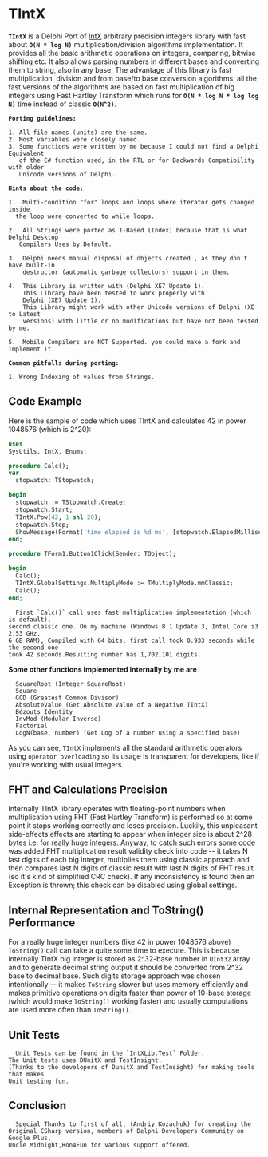 TIntX
====

 **`TIntX`** is a Delphi Port of [IntX](https://github.com/devoyster/IntXLib) arbitrary precision integers library with fast about **`O(N * log N)`** multiplication/division algorithms implementation. It provides all the basic arithmetic operations on integers, comparing, bitwise shifting etc. It also allows parsing numbers in different bases and converting them to string, also in any base. The advantage of this library is fast multiplication, division and from base/to base conversion algorithms. all the fast versions of the algorithms are based on fast multiplication of big integers using Fast Hartley Transform which runs for **`O(N * log N * log log N)`** time instead of classic **`O(N^2)`**.

**`Porting guidelines:`**

    1. All file names (units) are the same. 
    2. Most variables were closely named. 
    3. Some functions were written by me because I could not find a Delphi Equivalent
       of the C# function used, in the RTL or for Backwards Compatibility with older
       Unicode versions of Delphi.

    
**`Hints about the code:`**

    1.  Multi-condition "for" loops and loops where iterator gets changed inside 
      the loop were converted to while loops. 
      
    2.  All Strings were ported as 1-Based (Index) because that is what Delphi Desktop 
       Compilers Uses by Default.
       
    3.  Delphi needs manual disposal of objects created , as they don't have built-in 
        destructor (automatic garbage collectors) support in them.
        
    4.  This Library is written with (Delphi XE7 Update 1). 
        This Library have been tested to work properly with 
        Delphi (XE7 Update 1). 
        This Library might work with other Unicode versions of Delphi (XE to Latest 
        versions) with little or no modifications but have not been tested by me. 
        
    5.  Mobile Compilers are NOT Supported. you could make a fork and implement it.
  
   
**`Common pitfalls during porting:`**

    1. Wrong Indexing of values from Strings.

Code Example
------------

Here is the sample of code which uses TIntX and calculates 42 in power 1048576 (which is 2^20):

```pascal
uses
SysUtils, IntX, Enums;

procedure Calc();
var
  stopwatch: TStopwatch;

begin
  stopwatch := TStopwatch.Create;
  stopwatch.Start;
  TIntX.Pow(42, 1 shl 20);
  stopwatch.Stop;
  ShowMessage(Format('time elapsed is %d ms', [stopwatch.ElapsedMilliseconds]));
end;

procedure TForm1.Button1Click(Sender: TObject);

begin
  Calc();
  TIntX.GlobalSettings.MultiplyMode := TMultiplyMode.mmClassic;
  Calc();
end;
```

      First `Calc()` call uses fast multiplication implementation (which is default), 
    second classic one. On my machine (Windows 8.1 Update 3, Intel Core i3 2.53 GHz, 
    6 GB RAM), Compiled with 64 bits, first call took 0.933 seconds while the second one 
    took 42 seconds.Resulting number has 1,702,101 digits.

**Some other functions implemented internally by me are**

  
      SquareRoot (Integer SquareRoot) 
      Square 
      GCD (Greatest Common Divisor) 
      AbsoluteValue (Get Absolute Value of a Negative TIntX)
      Bézouts Identity
      InvMod (Modular Inverse)
      Factorial
      LogN(base, number) (Get Log of a number using a specified base)

As you can see, `TIntX` implements all the standard arithmetic operators using `operator overloading` so its usage is transparent for developers, like if you're working with usual integers.

FHT and Calculations Precision
------------------------------

Internally TIntX library operates with floating-point numbers when multiplication using FHT (Fast Hartley Transform) is performed so at some point it stops working correctly and loses precision. Luckily, this unpleasant side-effects effects are starting to appear when integer size is about 2^28 bytes i.e. for really huge integers. Anyway, to catch such errors some code was added FHT multiplication result validity check into code -- it takes N last digits of each big integer, multiplies them using classic approach and then compares last N digits of classic result with last N digits of FHT result (so it's kind of simplified CRC check). If any inconsistency is found then an Exception is thrown; this check can be disabled using global settings.

Internal Representation and ToString() Performance
--------------------------------------------------

   For a really huge integer numbers (like 42 in power 1048576 above) `ToString()` 
 call can take a quite some time to execute. This is because internally TIntX big 
 integer is stored as 2^32-base number in `UInt32` array and to generate decimal 
 string output it should be converted from 2^32 base to decimal base. Such digits 
 storage approach was chosen intentionally -- it makes `ToString` slower but uses 
 memory efficiently and makes primitive operations on digits faster than power of 
 10-base storage (which would make `ToString()` working faster) and 
 usually computations are used more often than `ToString()`.

Unit Tests
--------------------------------------------------
      Unit Tests can be found in the `IntXLib.Test` Folder.
    The Unit tests uses DUnitX and TestInsight. 
    (Thanks to the developers of DunitX and TestInsight) for making tools that makes 
    Unit testing fun.

Conclusion
--------------------------------------------------

      Special Thanks to first of all, (Andriy Kozachuk) for creating the 
    Original CSharp version, members of Delphi Developers Community on Google Plus,
    Uncle Midnight,Ron4Fun for various support offered.
